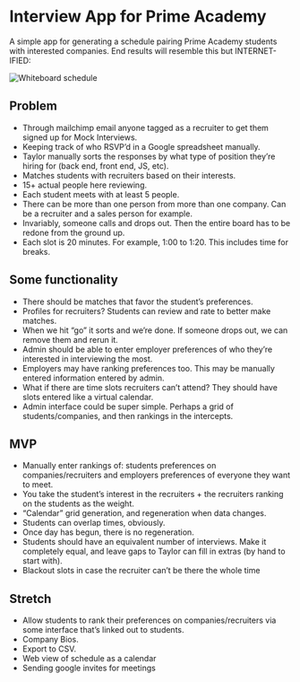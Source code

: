 # Interview App for Prime Academy

A simple app for generating a schedule pairing Prime Academy students with interested companies. End results will resemble this but INTERNET-IFIED:

![Whiteboard schedule](http://i.imgur.com/bgxBY3Z.jpg)

## Problem
- Through mailchimp email anyone tagged as a recruiter to get them signed up for Mock Interviews.
- Keeping track of who RSVP’d in a Google spreadsheet manually.
- Taylor manually sorts the responses by what type of position they’re hiring for (back end, front end, JS, etc). 
- Matches students with recruiters based on their interests. 
- 15+ actual people here reviewing. 
- Each student meets with at least 5 people. 
- There can be more than one person from more than one company. Can be a recruiter and a sales person for example.
- Invariably, someone calls and drops out. Then the entire board has to be redone from the ground up.
- Each slot is 20 minutes. For example, 1:00 to 1:20. This includes time for breaks.

## Some functionality
- There should be matches that favor the student’s preferences.
- Profiles for recruiters? Students can review and rate to better make matches.
- When we hit “go” it sorts and we’re done. If someone drops out, we can remove them and rerun it.
- Admin should be able to enter employer preferences of who they’re interested in interviewing the most.
- Employers may have ranking preferences too. This may be manually entered information entered by admin.
- What if there are time slots recruiters can’t attend? They should have slots entered like a virtual calendar. 
- Admin interface could be super simple. Perhaps a grid of students/companies, and then rankings in the intercepts.

## MVP
- Manually enter rankings of: students preferences on companies/recruiters and employers preferences of everyone they want to meet.
- You take the student’s interest in the recruiters + the recruiters ranking on the students as the weight.
- “Calendar” grid generation, and regeneration when data changes.
- Students can overlap times, obviously.
- Once day has begun, there is no regeneration.
- Students should have an equivalent number of interviews. Make it completely equal, and leave gaps to Taylor can fill in extras (by hand to start with).
- Blackout slots in case the recruiter can’t be there the whole time

## Stretch
- Allow students to rank their preferences on companies/recruiters via some interface that’s linked out to students. 
- Company Bios.
- Export to CSV.
- Web view of schedule as a calendar
- Sending google invites for meetings
